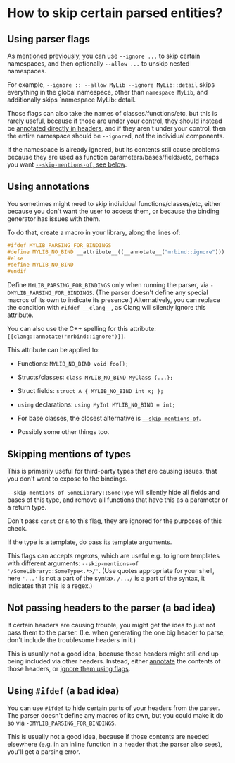 # How to skip certain parsed entities?

## Using parser flags

As [mentioned previously](/docs/running_parser.md), you can use `--ignore ...` to skip certain namespaces, and then optionally `--allow ...` to unskip nested namespaces.

For example, `--ignore :: --allow MyLib --ignore MyLib::detail` skips everything in the global namespace, other than `namespace MyLib`, and additionally skips `namespace MyLib::detail.

Those flags can also take the names of classes/functions/etc, but this is rarely useful, because if those are under your control, they should instead be [annotated directly in headers](#using-annotations), and if they aren't under your control, then the entire namespace should be `--ignore`d, not the individual components.

If the namespace is already ignored, but its contents still cause problems because they are used as function parameters/bases/fields/etc, perhaps you want [`--skip-mentions-of`, see below](#skipping-mentions-of-types).

## Using annotations

You sometimes might need to skip individual functions/classes/etc, either because you don't want the user to access them, or because the binding generator has issues with them.

To do that, create a macro in your library, along the lines of:
```cpp
#ifdef MYLIB_PARSING_FOR_BINDINGS
#define MYLIB_NO_BIND __attribute__((__annotate__("mrbind::ignore")))
#else
#define MYLIB_NO_BIND
#endif
```
Define `MYLIB_PARSING_FOR_BINDINGS` only when running the parser, via `-DMYLIB_PARSING_FOR_BINDINGS`. (The parser doesn't define any special macros of its own to indicate its presence.) Alternatively, you can replace the condition with `#ifdef __clang__`, as Clang will silently ignore this attribute.

You can also use the C++ spelling for this attribute: `[[clang::annotate("mrbind::ignore")]]`.

This attribute can be applied to:

* Functions: `MYLIB_NO_BIND void foo();`

* Structs/classes: `class MYLIB_NO_BIND MyClass {...};`

* Struct fields: `struct A { MYLIB_NO_BIND int x; };`

* `using` declarations: `using MyInt MYLIB_NO_BIND = int;`

* For base classes, the closest alternative is [`--skip-mentions-of`](#skipping-mentions-of-types).

* Possibly some other things too.

## Skipping mentions of types

This is primarily useful for third-party types that are causing issues, that you don't want to expose to the bindings.

`--skip-mentions-of SomeLibrary::SomeType` will silently hide all fields and bases of this type, and remove all functions that have this as a parameter or a return type.

Don't pass `const` or `&` to this flag, they are ignored for the purposes of this check.

If the type is a template, do pass its template arguments.

This flags can accepts regexes, which are useful e.g. to ignore templates with different arguments: `--skip-mentions-of '/SomeLibrary::SomeType<.*>/'`. (Use quotes appropriate for your shell, here `'...'` is not a part of the syntax. `/.../` is a part of the syntax, it indicates that this is a regex.)

## Not passing headers to the parser (a bad idea)

If certain headers are causing trouble, you might get the idea to just not pass them to the parser. (I.e. when generating the one big header to parse, don't include the troublesome headers in it.)

This is usually not a good idea, because those headers might still end up being included via other headers. Instead, either [annotate](#using-annotations) the contents of those headers, or [ignore them using flags](#using-parser-flags).

## Using `#ifdef` (a bad idea)

You can use `#ifdef` to hide certain parts of your headers from the parser. The parser doesn't define any macros of its own, but you could make it do so via `-DMYLIB_PARSING_FOR_BINDINGS`.

This is usually not a good idea, because if those contents are needed elsewhere (e.g. in an inline function in a header that the parser also sees), you'll get a parsing error.
